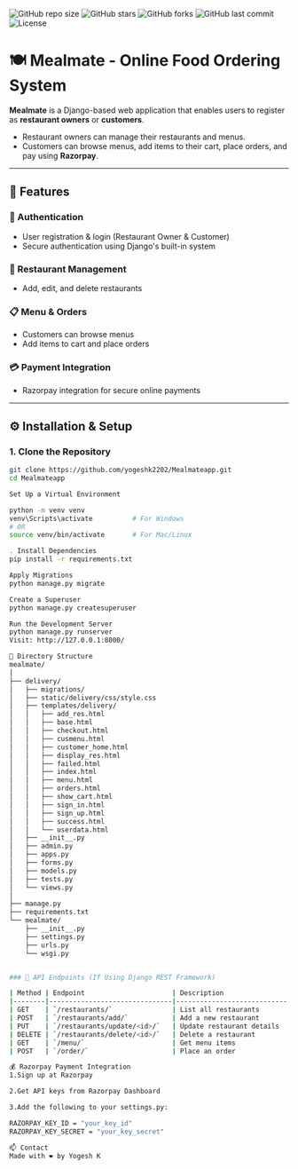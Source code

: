 

![GitHub repo size](https://img.shields.io/github/repo-size/yogeshk2202/Mealmateapp)
![GitHub stars](https://img.shields.io/github/stars/yogeshk2202/Mealmateapp?style=social)
![GitHub forks](https://img.shields.io/github/forks/yogeshk2202/Mealmateapp?style=social)
![GitHub last commit](https://img.shields.io/github/last-commit/yogeshk2202/Mealmateapp)
![License](https://img.shields.io/badge/License-MIT-blue.svg)

# 🍽️ Mealmate - Online Food Ordering System

**Mealmate** is a Django-based web application that enables users to register as **restaurant owners** or **customers**.  
- Restaurant owners can manage their restaurants and menus.  
- Customers can browse menus, add items to their cart, place orders, and pay using **Razorpay**.

---

## 🚀 Features

### 🔐 Authentication
- User registration & login (Restaurant Owner & Customer)
- Secure authentication using Django's built-in system

### 🏪 Restaurant Management
- Add, edit, and delete restaurants

### 📋 Menu & Orders
- Customers can browse menus
- Add items to cart and place orders

### 💳 Payment Integration
- Razorpay integration for secure online payments

---

## ⚙️ Installation & Setup

### 1. Clone the Repository
```bash
git clone https://github.com/yogeshk2202/Mealmateapp.git
cd Mealmateapp

Set Up a Virtual Environment

python -m venv venv
venv\Scripts\activate          # For Windows
# OR
source venv/bin/activate       # For Mac/Linux

. Install Dependencies
pip install -r requirements.txt

Apply Migrations
python manage.py migrate

Create a Superuser
python manage.py createsuperuser

Run the Development Server
python manage.py runserver
Visit: http://127.0.0.1:8000/

📁 Directory Structure
mealmate/
│
├── delivery/
│   ├── migrations/
│   ├── static/delivery/css/style.css
│   ├── templates/delivery/
│   │   ├── add_res.html
│   │   ├── base.html
│   │   ├── checkout.html
│   │   ├── cusmenu.html
│   │   ├── customer_home.html
│   │   ├── display_res.html
│   │   ├── failed.html
│   │   ├── index.html
│   │   ├── menu.html
│   │   ├── orders.html
│   │   ├── show_cart.html
│   │   ├── sign_in.html
│   │   ├── sign_up.html
│   │   ├── success.html
│   │   └── userdata.html
│   ├── __init__.py
│   ├── admin.py
│   ├── apps.py
│   ├── forms.py
│   ├── models.py
│   ├── tests.py
│   └── views.py
│
├── manage.py
├── requirements.txt
└── mealmate/
    ├── __init__.py
    ├── settings.py
    ├── urls.py
    └── wsgi.py


### 🔌 API Endpoints (If Using Django REST Framework)

| Method | Endpoint                      | Description                |
|--------|-------------------------------|----------------------------|
| GET    | `/restaurants/`               | List all restaurants       |
| POST   | `/restaurants/add/`           | Add a new restaurant       |
| PUT    | `/restaurants/update/<id>/`   | Update restaurant details  |
| DELETE | `/restaurants/delete/<id>/`   | Delete a restaurant        |
| GET    | `/menu/`                      | Get menu items             |
| POST   | `/order/`                     | Place an order             |

💰 Razorpay Payment Integration
1.Sign up at Razorpay

2.Get API keys from Razorpay Dashboard

3.Add the following to your settings.py:

RAZORPAY_KEY_ID = "your_key_id"
RAZORPAY_KEY_SECRET = "your_key_secret"

📫 Contact
Made with ❤️ by Yogesh K


